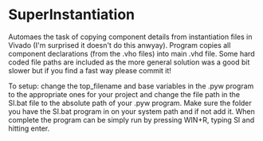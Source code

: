 # SuperInstantiation
Automaes the task of copying component details from instantiation files in Vivado (I'm surprised it doesn't do this anwyay). Program copies all component declarations (from the .vho files) into main .vhd file. Some hard coded file paths are included as the more general solution was a good bit slower but if you find a fast way please commit it!

To setup: change the top_filename and base variables in the .pyw program to the appropriate ones for your project and change the file path in the SI.bat file to the absolute path of your .pyw program. Make sure the folder you have the SI.bat program in on your system path and if not add it. When complete the program can be simply run by pressing WIN+R, typing SI and hitting enter.
